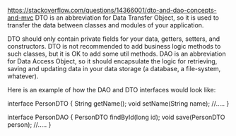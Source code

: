 https://stackoverflow.com/questions/14366001/dto-and-dao-concepts-and-mvc
DTO is an abbreviation for Data Transfer Object, so it is used to transfer the data between classes and modules of your application.

DTO should only contain private fields for your data, getters, setters, and constructors.
DTO is not recommended to add business logic methods to such classes, but it is OK to add some util methods.
DAO is an abbreviation for Data Access Object, so it should encapsulate the logic for retrieving, saving and updating data in your data storage (a database, a file-system, whatever).

Here is an example of how the DAO and DTO interfaces would look like:

interface PersonDTO {
    String getName();
    void setName(String name);
    //.....
}

interface PersonDAO {
    PersonDTO findById(long id);
    void save(PersonDTO person);
    //.....
}